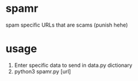 # spamr
spam specific URLs that are scams (punish hehe)

# usage
1. Enter specific data to send in data.py dictionary
2. python3 spamr.py [url]
